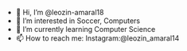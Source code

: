 - 👋 Hi, I’m @leozin-amaral18
- 👀 I’m interested in Soccer, Computers
- 🌱 I’m currently learning Computer Science
- 📫 How to reach me: Instagram:@leozin_amaral14
 

<!---
leozin-amaral18/leozin-amaral18 is a ✨ special ✨ repository because its `README.md` (this file) appears on your GitHub profile.
You can click the Preview link to take a look at your changes.
--->
